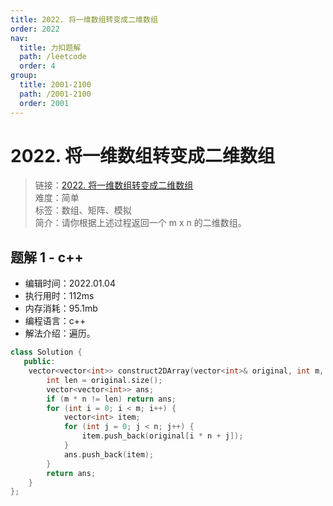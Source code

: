 ```yaml
---
title: 2022. 将一维数组转变成二维数组
order: 2022
nav:
  title: 力扣题解
  path: /leetcode
  order: 4
group:
  title: 2001-2100
  path: /2001-2100
  order: 2001
---
```


# 2022. 将一维数组转变成二维数组
    
> 链接：[2022. 将一维数组转变成二维数组](https://leetcode-cn.com/problems/convert-1d-array-into-2d-array/)  
> 难度：简单  
> 标签：数组、矩阵、模拟  
> 简介：请你根据上述过程返回一个 m x n 的二维数组。
      
## 题解 1 - c++
- 编辑时间：2022.01.04
- 执行用时：112ms
- 内存消耗：95.1mb
- 编程语言：c++
- 解法介绍：遍历。
```c++
class Solution {
   public:
    vector<vector<int>> construct2DArray(vector<int>& original, int m, int n) {
        int len = original.size();
        vector<vector<int>> ans;
        if (m * n != len) return ans;
        for (int i = 0; i < m; i++) {
            vector<int> item;
            for (int j = 0; j < n; j++) {
                item.push_back(original[i * n + j]);
            }
            ans.push_back(item);
        }
        return ans;
    }
};
```

      